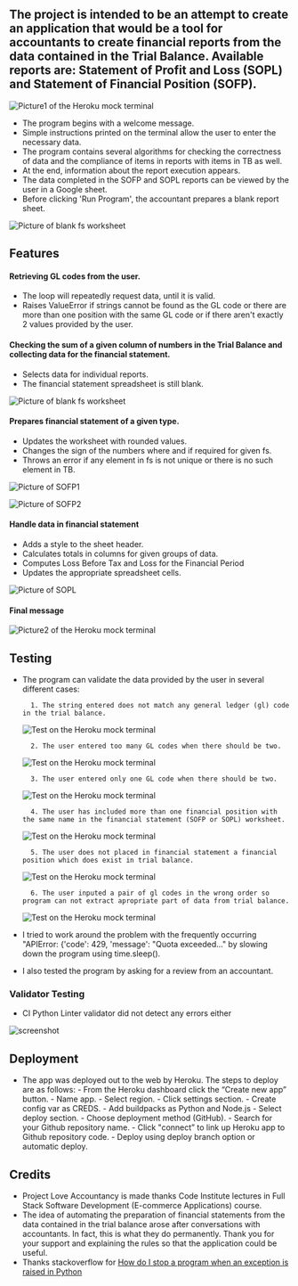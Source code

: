 
## The project is intended to be an attempt to create an application that would be a tool for accountants to create financial reports from the data contained in the Trial Balance. Available reports are: Statement of Profit and Loss (SOPL) and Statement of Financial Position (SOFP).

![Picture1 of the Heroku mock terminal](https://github.com/ireneuszcierpisz/love-accountancy/blob/main/media/Heroku-mock-terminal-Welcome.png)

- The program begins with a welcome message.
- Simple instructions printed on the terminal allow the user to enter the necessary data. 
- The program contains several algorithms for checking the correctness of data and the compliance of items in reports with items in TB as well.
- At the end, information about the report execution appears. 
- The data completed in the SOFP and SOPL reports can be viewed by the user in a Google sheet.
- Before clicking 'Run Program', the accountant prepares a blank report sheet.

![Picture of blank fs worksheet](https://github.com/ireneuszcierpisz/love-accountancy/blob/main/media/blank-SOFP-sheet-before-calculations.png)



## Features

#### Retrieving GL codes from the user.


- The loop will repeatedly request data, until it is valid.
- Raises ValueError if strings cannot be found as the GL code or there are more than one position with the same GL code or if there aren't exactly 2 values provided by the user.



#### Checking the sum of a given column of numbers in the Trial Balance and collecting data for the financial statement.


- Selects data for individual reports.
- The financial statement spreadsheet is still blank.

![Picture of blank fs worksheet](https://github.com/ireneuszcierpisz/love-accountancy/blob/main/media/blank-SOPL-sheet-before-calculations.png)



#### Prepares financial statement of a given type.


- Updates the worksheet with rounded values.
- Changes the sign of the numbers where and if required for given fs.
- Throws an error if any element in fs is not unique or there is no such element in TB.

![Picture of SOFP1](https://github.com/ireneuszcierpisz/love-accountancy/blob/main/media/SOFP-1.png)

![Picture of SOFP2](https://github.com/ireneuszcierpisz/love-accountancy/blob/main/media/SOFP-2.png)



#### Handle data in financial statement


- Adds a style to the sheet header.
- Calculates totals in columns for given groups of data.
- Computes Loss Before Tax and Loss for the Financial Period
- Updates the appropriate spreadsheet cells.


![Picture of SOPL](https://github.com/ireneuszcierpisz/love-accountancy/blob/main/media/SOPL.png)



#### Final message


![Picture2 of the Heroku mock terminal](https://github.com/ireneuszcierpisz/love-accountancy/blob/main/media/Heroku-terminal-calc-completed.png)




## Testing


- The program can validate the data provided by the user in several different cases:

		1. The string entered does not match any general ledger (gl) code in the trial balance. 
		
	![Test on the Heroku mock terminal](https://github.com/ireneuszcierpisz/love-accountancy/blob/main/media/test-case1.png)

		2. The user entered too many GL codes when there should be two. 
		
	![Test on the Heroku mock terminal](https://github.com/ireneuszcierpisz/love-accountancy/blob/main/media/test-case2.png)
	
		3. The user entered only one GL code when there should be two.
		
	![Test on the Heroku mock terminal](https://github.com/ireneuszcierpisz/love-accountancy/blob/main/media/test-case3.png)

		4. The user has included more than one financial position with the same name in the financial statement (SOFP or SOPL) worksheet.
		
	![Test on the Heroku mock terminal](https://github.com/ireneuszcierpisz/love-accountancy/blob/main/media/test-case4.png)

		5. The user does not placed in financial statement a financial position which does exist in trial balance.
		
	![Test on the Heroku mock terminal](https://github.com/ireneuszcierpisz/love-accountancy/blob/main/media/test-case5.png)

		6. The user inputed a pair of gl codes in the wrong order so program can not extract apropriate part of data from trial balance.
		
	![Test on the Heroku mock terminal](https://github.com/ireneuszcierpisz/love-accountancy/blob/main/media/test-case6.png)

- I tried to work around the problem with the frequently occurring "APIError: {'code': 429, 'message': "Quota exceeded..." by slowing down the program using time.sleep().

- I also tested the program by asking for a review from an accountant.



### Validator Testing


-  CI Python Linter validator did not detect any errors either

  ![screenshot](https://github.com/ireneuszcierpisz/love-accountancy/blob/main/media/CI-Python-Linter1.png)



## Deployment


  - The app was deployed out to the web by Heroku. The steps to deploy are as follows:
        - From the Heroku dashboard click the “Create new app” button.
        - Name app.
        - Select region.
        - Click settings section.
        - Create config var as CREDS.
        - Add buildpacks as Python and Node.js
        - Select deploy section.
        - Choose deployment method (GitHub).
        - Search for your Github repository name.
        - Click "connect” to link up Heroku app to Github repository code.
        - Deploy using deploy branch option or automatic deploy.



## Credits


  - Project Love Accountancy is made thanks Code Institute lectures in Full Stack Software Development (E-commerce Applications) course.
  - The idea of ​​automating the preparation of financial statements from the data contained in the trial balance arose after conversations with accountants. In fact, this is what they do permanently. Thank you for your support and explaining the rules so that the application could be useful.
  - Thanks stackoverflow for [How do I stop a program when an exception is raised in Python](https://stackoverflow.com/questions/438894/how-do-i-stop-a-program-when-an-exception-is-raised-in-python)





